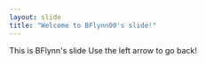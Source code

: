 ```yaml
---
layout: slide
title: "Welcome to BFlynn00's slide!"
---
```

This is BFlynn's slide
Use the left arrow to go back!